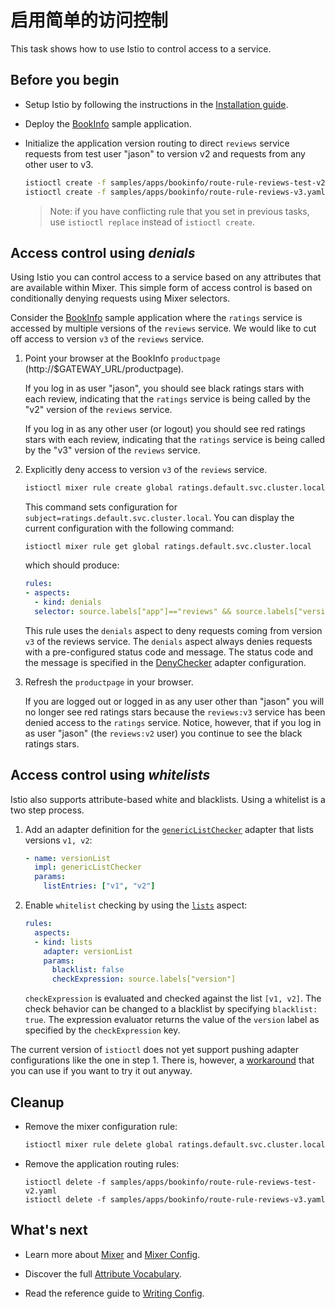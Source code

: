 # 启用简单的访问控制

This task shows how to use Istio to control access to a service.

## Before you begin

* Setup Istio by following the instructions in the
  [Installation guide](./installing-istio.html).

* Deploy the [BookInfo]({{home}}/docs/samples/bookinfo.html) sample application.

* Initialize the application version routing to direct `reviews` service requests from
  test user "jason" to version v2 and requests from any other user to v3.

  ```bash
  istioctl create -f samples/apps/bookinfo/route-rule-reviews-test-v2.yaml
  istioctl create -f samples/apps/bookinfo/route-rule-reviews-v3.yaml
  ```
  
  > Note: if you have conflicting rule that you set in previous tasks,
    use `istioctl replace` instead of `istioctl create`.

## Access control using _denials_ 

Using Istio you can control access to a service based on any attributes that are available within Mixer.
This simple form of access control is based on conditionally denying requests using Mixer selectors.

Consider the [BookInfo]({{home}}/docs/samples/bookinfo.html) sample application where the `ratings` service is accessed by multiple versions
of the `reviews` service. We would like to cut off access to version `v3` of the `reviews` service.

1. Point your browser at the BookInfo `productpage` (http://$GATEWAY_URL/productpage). 

   If you log in as user "jason", you should see black ratings stars with each review,
   indicating that the `ratings` service is being called by the "v2" version of the `reviews` service.
   
   If you log in as any other user (or logout) you should see red ratings stars with each review,
   indicating that the `ratings` service is being called by the "v3" version of the `reviews` service.

1. Explicitly deny access to version `v3` of the `reviews` service. 

   ```bash
   istioctl mixer rule create global ratings.default.svc.cluster.local -f samples/apps/bookinfo/mixer-rule-ratings-denial.yaml
   ```

   This command sets configuration for `subject=ratings.default.svc.cluster.local`. 
   You can display the current configuration with the following command:

   ```
   istioctl mixer rule get global ratings.default.svc.cluster.local
   ```

   which should produce:

   ```yaml
   rules:
   - aspects:
     - kind: denials
     selector: source.labels["app"]=="reviews" && source.labels["version"] == "v3"
   ```

   This rule uses the `denials` aspect to deny requests coming from version `v3` of the reviews service.
   The `denials` aspect always denies requests with a pre-configured status code and message.
   The status code and the message is specified in the [DenyChecker]({{home}}/docs/reference/config/mixer/adapters/denyChecker.html)
   adapter configuration.
  
1. Refresh the `productpage` in your browser.

   If you are logged out or logged in as any user other than "jason" you will no longer see red ratings stars because
   the `reviews:v3` service has been denied access to the `ratings` service.
   Notice, however, that if you log in as user "jason" (the `reviews:v2` user) you continue to see
   the black ratings stars.

## Access control using _whitelists_ 

Istio also supports attribute-based white and blacklists.
Using a whitelist is a two step process.

1. Add an adapter definition for the [`genericListChecker`]({{home}}/docs/reference/config/mixer/adapters/genericListChecker.html) 
   adapter that lists versions `v1, v2`:

   ```yaml
   - name: versionList
     impl: genericListChecker
     params:
       listEntries: ["v1", "v2"]
   ```

2. Enable `whitelist` checking by using the [`lists`]({{home}}/docs/reference/config/mixer/aspects/lists.html) aspect:

   ```yaml
   rules:
     aspects:
     - kind: lists
       adapter: versionList
       params:
         blacklist: false
         checkExpression: source.labels["version"] 
   ``` 

   `checkExpression` is evaluated and checked against the list `[v1, v2]`. The check behavior can be changed to a blacklist by specifying
   `blacklist: true`. The expression evaluator returns the value of the `version` label as specified by the `checkExpression` key.

The current version of `istioctl` does not yet support
pushing adapter configurations like the one in step 1.
There is, however, a [workaround]({{home}}/docs/concepts/policy-and-control/mixer-aspect-config.html#pushing-configuration)
that you can use if you want to try it out anyway.

## Cleanup

* Remove the mixer configuration rule:

  ```bash
  istioctl mixer rule delete global ratings.default.svc.cluster.local
  ```

* Remove the application routing rules:

  ```
  istioctl delete -f samples/apps/bookinfo/route-rule-reviews-test-v2.yaml
  istioctl delete -f samples/apps/bookinfo/route-rule-reviews-v3.yaml
  ```

## What's next

* Learn more about [Mixer]({{home}}/docs/concepts/policy-and-control/mixer.html) and [Mixer Config]({{home}}/docs/concepts/policy-and-control/mixer-config.html).

* Discover the full [Attribute Vocabulary]({{home}}/docs/reference/config/mixer/attribute-vocabulary.html).

* Read the reference guide to [Writing Config]({{home}}/docs/reference/writing-config.html).
